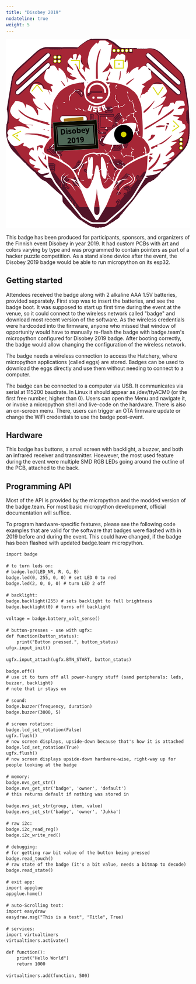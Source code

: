 ```yaml
---
title: "Disobey 2019"
nodateline: true
weight: 5
---
```


![Disobey2019](disobey2019.svg)

This badge has been produced for participants, sponsors, and organizers of the Finnish event Disobey in year 2019. It had custom PCBs with art and colors varying by type and was programmed to contain pointers as part of a hacker puzzle competition. As a stand alone device after the event, the Disobey 2019 badge would be able to run micropython on its esp32.

## Getting started

Attendees received the badge along with 2 alkaline AAA 1.5V batteries, provided separately. First step was to insert the batteries, and see the badge boot. It was supposed to start up first time during the event at the venue, so it could connect to the wireless network called "badge" and download most recent version of the software. As the wireless credentials were hardcoded into the firmware, anyone who missed that window of opportunity would have to manually re-flash the badge with badge.team's micropython configured for Disobey 2019 badge. After booting correctly, the badge would allow changing the configuration of the wireless network.

The badge needs a wireless connection to access the Hatchery, where micropython applications (called eggs) are stored. Badges can be used to download the eggs directly and use them without needing to connect to a computer.

The badge can be connected to a computer via USB. It communicates via serial at 115200 baudrate. In Linux it should appear as /dev/ttyACM0 (or the first free number, higher than 0). Users can open the Menu and navigate it, or invoke a micropython shell and live-code on the hardware. There is also an on-screen menu. There, users can trigger an OTA firmware update or change the WiFi credentials to use the badge post-event.

## Hardware

This badge has buttons, a small screen with backlight, a buzzer, and both an infrared receiver and transmitter. Hoewever, the most used feature during the event were multiple SMD RGB LEDs going around the outline of the PCB, attached to the back.

## Programming API

Most of the API is provided by the micropython and the modded version of the badge.team. For most basic micropython development, official documentation will suffice.

To program hardware-specific features, please see the following code examples that are valid for the software that badges were flashed with in 2019 before and during the event. This could have changed, if the badge has been flashed with updated badge.team micropython.

```
import badge

# to turn leds on:
# badge.led(LED_NR, R, G, B)
badge.led(0, 255, 0, 0) # set LED 0 to red
badge.led(2, 0, 0, 0) # turn LED 2 off

# backlight:
badge.backlight(255) # sets backlight to full brightness
badge.backlight(0) # turns off backlight

voltage = badge.battery_volt_sense()

# button-presses - use with ugfx:
def function(button_status):
    print("Button pressed.", button_status)
ufgx.input_init()

ugfx.input_attach(ugfx.BTN_START, button_status)

badge.off()
# use it to turn off all power-hungry stuff (samd peripherals: leds, buzzer, backlight)
# note that ir stays on

# sound:
badge.buzzer(frequency, duration)
badge.buzzer(3000, 5)

# screen rotation:
badge.lcd_set_rotation(False)
ugfx.flush()
# now screen displays, upside-down because that's how it is attached
badge.lcd_set_rotation(True)
ugfx.flush()
# now screen displays upside-down hardware-wise, right-way up for people looking at the badge

# memory:
badge.nvs_get_str()
badge.nvs_get_str('badge', 'owner', 'default')
# this returns default if nothing was stored in

badge.nvs_set_str(group, item, value)
badge.nvs_set_str('badge', 'owner', 'Jukka')

# raw i2c:
badge.i2c_read_reg()
badge.i2c_write_red()

# debugging:
# for getting raw bit value of the button being pressed
badge.read_touch()
# raw state of the badge (it's a bit value, needs a bitmap to decode)
badge.read_state()

# exit app:
import appglue
appglue.home()

# auto-Scrolling text:
import easydraw
easydraw.msg("This is a test", "Title", True)

# services:
import virtualtimers
virtualtimers.activate()

def function():
    print("Hello World")
    return 1000

virtualtimers.add(function, 500)
```
